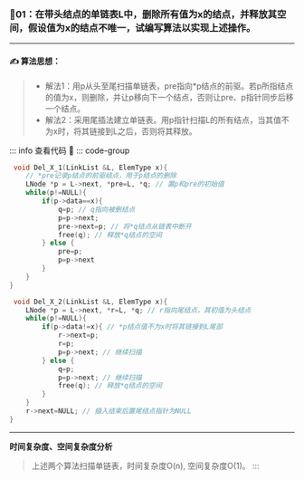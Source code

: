 ### :page_with_curl:01：在带头结点的单链表L中，删除所有值为x的结点，并释放其空间，假设值为x的结点不唯一，试编写算法以实现上述操作。
---

#### :writing_hand: 算法思想：
>-  解法1：用p从头至尾扫描单链表，pre指向*p结点的前驱。若p所指结点的值为x，则删除，并让p移向下一个结点，否则让pre、p指针同步后移一个结点。
>-  解法2：采用尾插法建立单链表。用p指针扫描L的所有结点，当其值不为x时，将其链接到L之后，否则将其释放。

::: info  查看代码 :cup_with_straw:
::: code-group
```C [解法1]
 void Del_X_1(LinkList &L, ElemType x){
    // *pre记录p结点的前驱结点，用于p结点的删除
    LNode *p = L->next, *pre=L, *q; // 置p和pre的初始值
    while(p!=NULL){
        if(p->data==x){
            q=p; // q指向被删结点
            p=p->next;
            pre->next=p; // 将*q结点从链表中断开
            free(q); // 释放*q结点的空间
        } else {
            pre=p;
            p=p->next
        }
    }
}
```
```C [解法2]
 void Del_X_2(LinkList &L, ElemType x){
    LNode *p = L->next, *r=L, *q; // r指向尾结点，其初值为头结点
    while(p!=NULL){
        if(p->data!=x){ // *p结点值不为x时将其链接到L尾部
            r->next=p;
            r=p;
            p=p->next; // 继续扫描
        } else {
            q=p;
            p=p->next; // 继续扫描
            free(q); // 释放*q结点的空间
        }
    }
    r->next=NULL; // 插入结束后置尾结点指针为NULL
}
```
---
**时间复杂度、空间复杂度分析**
> 上述两个算法扫描单链表，时间复杂度O(n), 空间复杂度O(1)。
:::


